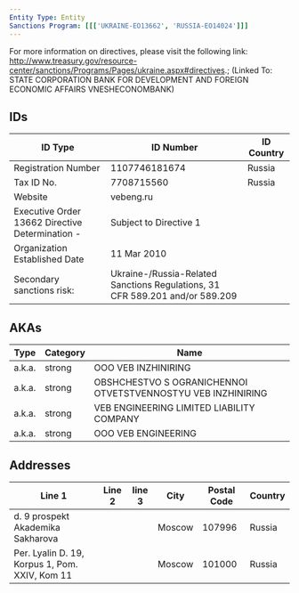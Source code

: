 ```yaml
---
Entity Type: Entity
Sanctions Program: [[['UKRAINE-EO13662', 'RUSSIA-EO14024']]]
---
```

For more information on directives, please visit the following link: http://www.treasury.gov/resource-center/sanctions/Programs/Pages/ukraine.aspx#directives.; (Linked To: STATE CORPORATION BANK FOR DEVELOPMENT AND FOREIGN ECONOMIC AFFAIRS VNESHECONOMBANK)

## IDs
| ID Type | ID Number | ID Country |
|---------|-----------|------------|
| Registration Number | 1107746181674 | Russia |
| Tax ID No. | 7708715560 | Russia |
| Website | vebeng.ru |  |
| Executive Order 13662 Directive Determination - | Subject to Directive 1 |  |
| Organization Established Date | 11 Mar 2010 |  |
| Secondary sanctions risk: | Ukraine-/Russia-Related Sanctions Regulations, 31 CFR 589.201 and/or 589.209 |  |


## AKAs
| Type | Category | Name      | 
|------|----------|-----------|
| a.k.a. | strong | OOO VEB INZHINIRING |
| a.k.a. | strong | OBSHCHESTVO S OGRANICHENNOI OTVETSTVENNOSTYU VEB INZHINIRING |
| a.k.a. | strong | VEB ENGINEERING LIMITED LIABILITY COMPANY |
| a.k.a. | strong | OOO VEB ENGINEERING |


## Addresses
| Line 1 | Line 2 | line 3 | City | Postal Code| Country | 
|--------|--------|--------|------|------------|---------|
| d. 9 prospekt Akademika Sakharova |  |  | Moscow | 107996 | Russia |
| Per. Lyalin D. 19, Korpus 1, Pom. XXIV, Kom 11 |  |  | Moscow | 101000 | Russia |

